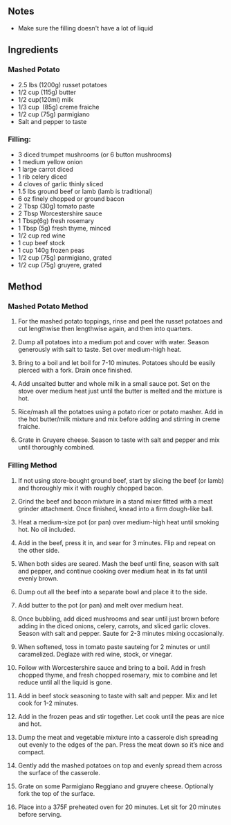 ## Notes
-   Make sure the filling doesn't have a lot of liquid

## Ingredients

### Mashed Potato
-   2.5 lbs (1200g) russet potatoes
-   1/2 cup (115g) butter
-   1/2 cup(120ml) milk
-   1/3 cup  (85g) creme fraiche
-   1/2 cup (75g) parmigiano
-   Salt and pepper to taste

### Filling:
-   3 diced trumpet mushrooms (or 6 button mushrooms)
-   1 medium yellow onion
-   1 large carrot diced
-   1 rib celery diced
-   4 cloves of garlic thinly sliced
-   1.5 lbs ground beef or lamb (lamb is traditional) 
-   6 oz finely chopped or ground bacon
-   2 Tbsp (30g) tomato paste
-   2 Tbsp Worcestershire sauce
-   1 Tbsp(6g) fresh rosemary
-   1 Tbsp (5g) fresh thyme, minced
-   1/2 cup red wine
-   1 cup beef stock
-   1 cup 140g frozen peas
-   1/2 cup (75g) parmigiano, grated
-   1/2 cup (75g) gruyere, grated

## Method

### Mashed Potato Method
1.  For the mashed potato toppings, rinse and peel the russet potatoes and cut lengthwise then lengthwise again, and then into quarters.

2.  Dump all potatoes into a medium pot and cover with water. Season generously with salt to taste. Set over medium-high heat.

3.  Bring to a boil and let boil for 7-10 minutes. Potatoes should be easily pierced with a fork. Drain once finished.

4. Add unsalted butter and whole milk in a small sauce pot. Set on the stove over medium heat just until the butter is melted and the mixture is hot.

5.  Rice/mash all the potatoes using a potato ricer or potato masher. Add in the hot butter/milk mixture and mix before adding and stirring in creme fraiche.

6.  Grate in Gruyere cheese. Season to taste with salt and pepper and mix until thoroughly combined. 


  

### Filling Method
1.  If not using store-bought ground beef, start by slicing the beef (or lamb) and thoroughly mix it with roughly chopped bacon.

2. Grind the beef and bacon mixture in a stand mixer fitted with a meat grinder attachment. Once finished, knead into a firm dough-like ball.

3.  Heat a medium-size pot (or pan) over medium-high heat until smoking hot. No oil included.

4.  Add in the beef, press it in, and sear for 3 minutes. Flip and repeat on the other side.

5.  When both sides are seared. Mash the beef until fine, season with salt and pepper, and continue cooking over medium heat in its fat until evenly brown.

6.  Dump out all the beef into a separate bowl and place it to the side.

7.  Add butter to the pot (or pan) and melt over medium heat.

8.  Once bubbling, add diced mushrooms and sear until just brown before adding in the diced onions, celery, carrots, and sliced garlic cloves. Season with salt and pepper. Saute for 2-3 minutes mixing occasionally.

9.  When softened, toss in tomato paste sauteing for 2 minutes or until caramelized. Deglaze with red wine, stock, or vinegar.

10.  Follow with Worcestershire sauce and bring to a boil. Add in fresh chopped thyme, and fresh chopped rosemary, mix to combine and let reduce until all the liquid is gone.

11.  Add in beef stock seasoning to taste with salt and pepper. Mix and let cook for 1-2 minutes.

12.  Add in the frozen peas and stir together. Let cook until the peas are nice and hot.

13.  Dump the meat and vegetable mixture into a casserole dish spreading out evenly to the edges of the pan. Press the meat down so it’s nice and compact.

14.  Gently add the mashed potatoes on top and evenly spread them across the surface of the casserole.

15.  Grate on some Parmigiano Reggiano and gruyere cheese. Optionally fork the top of the surface.

16.  Place into a 375F preheated oven for 20 minutes. Let sit for 20 minutes before serving.